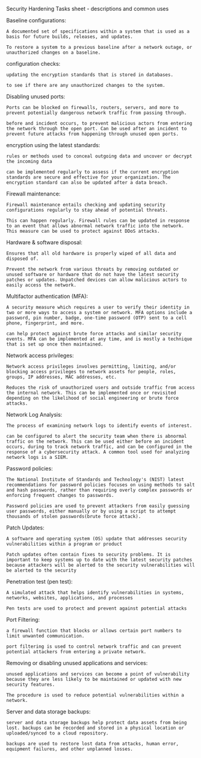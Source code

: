 Security Hardening Tasks sheet - descriptions and common uses

Baseline configurations:

    A documented set of specifications within a system that is used as a basis for future builds, releases, and updates.

    To restore a system to a previous baseline after a network outage, or unauthorized changes on a baseline.

configuration checks:

    updating the encryption standards that is stored in databases.

    to see if there are any unauthorized changes to the system.

Disabling unused ports:

    Ports can be blocked on firewalls, routers, servers, and more to prevent potentially dangerous network traffic from passing through.

    before and incident occurs, to prevent malicious actors from entering the network through the open port. Can be used after an incident to prevent future attacks from happening through unused open ports.

encryption using the latest standards:

    rules or methods used to conceal outgoing data and uncover or decrypt the incoming data

    can be implemented regularly to assess if the current encryption standards are secure and effective for your organization. The encryption standard can also be updated after a data breach.

Firewall maintenance:

    Firewall maintenance entails checking and updating security configurations regularly to stay ahead of potential threats.

    This can happen regularly. Firewall rules can be updated in response to an event that allows abnormal network traffic into the network. This measure can be used to protect against DDoS attacks.

Hardware & software disposal:

    Ensures that all old hardware is properly wiped of all data and disposed of.

    Prevent the network from various threats by removing outdated or unused software or hardware that do not have the latest security patches or updates. Unpatched devices can allow malicious actors to easily access the network.

Multifactor authentication (MFA):

    A security measure which requires a user to verify their identity in two or more ways to access a system or network. MFA options include a password, pin number, badge, one-time password (OTP) sent to a cell phone, fingerprint, and more.

    can help protect against brute force attacks and similar security events. MFA can be implemented at any time, and is mostly a technique that is set up once then maintained.

Network access privileges:

    Network access privileges involves permitting, limiting, and/or blocking access privileges to network assets for people, roles, groups, IP addresses, MAC addresses, etc.

    Reduces the risk of unauthorized users and outside traffic from access the internal network. This can be implemented once or revisited depending on the likelihood of social engineering or brute force attacks.

Network Log Analysis:

    The process of examining network logs to identify events of interest.

    can be configured to alert the security team when there is abnormal traffic on the network. This can be used either before an incident occurs, during to track network traffic, and can be configured in the response of a cybersecurity attack. A common tool used for analyzing network logs is a SIEM.

Password policies:

    The National Institute of Standards and Technology's (NIST) latest recommendations for password policies focuses on using methods to salt and hash passwords, rather than requiring overly complex passwords or enforcing frequent changes to passwords.

    Password policies are used to prevent attackers from easily guessing user passwords, either manually or by using a script to attempt thousands of stolen passwords(brute force attack).

Patch Updates:

    A software and operating system (OS) update that addresses security vulnerabilities within a program or product

    Patch updates often contain fixes to security problems. It is important to keep systems up to date with the latest security patches because attackers will be alerted to the security vulnerabilities will be alerted to the security

Penetration test (pen test):

    A simulated attack that helps identify vulnerabilities in systems, networks, websites, applications, and processes

    Pen tests are used to protect and prevent against potential attacks

Port Filtering:

    a firewall function that blocks or allows certain port numbers to limit unwanted communication.

    port filtering is used to control network traffic and can prevent potential attackers from entering a private network.

Removing or disabling unused applications and services:

    unused applications and services can become a point of vulnerability because they are less likely to be maintained or updated with new security features.

    The procedure is used to reduce potential vulnerabilities within a network.

Server and data storage backups:

    server and data storage backups help protect data assets from being lost. backups can be recorded and stored in a physical location or uploaded/synced to a cloud repository.

    backups are used to restore lost data from attacks, human error, equipment failures, and other unplanned losses.


